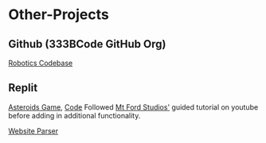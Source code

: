 # Other-Projects

## Github (333BCode GitHub Org)
[Robotics Codebase](https://github.com/333BCode/2021-2022-Season-Code)

## Replit
[Asteroids Game](https://asteroids-with-mods.alebro6.repl.co/), [Code](https://replit.com/@alebro6/Asteroids-with-Mods)      Followed [Mt Ford Studios'](https://www.youtube.com/c/MtFordStudios) guided tutorial on youtube before adding in additional functionality.

[Website Parser](https://replit.com/@alebro6/IncompleteStaticMedian)
